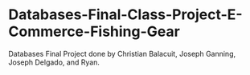 # Databases-Final-Class-Project-E-Commerce-Fishing-Gear
Databases Final Project done by Christian Balacuit, Joseph Ganning, Joseph Delgado, and Ryan.
